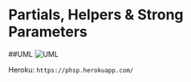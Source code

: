 # Partials, Helpers & Strong Parameters

##UML
![UML](https://dl.dropboxusercontent.com/u/17178250/Partials%2C%20Helpers%2C%20%26%20Strong%20Parameters.png)

Heroku: `https://phsp.herokuapp.com/`
